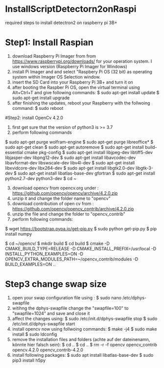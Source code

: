 # InstallScriptDetectorn2onRaspi
required steps to install detectron2 on raspberry pi 3B+


# Step1: Install Raspian
1. download Raspberry Pi Imager from from https://www.raspberrypi.org/downloads/ for your operation system. I use windows version  (Raspberry Pi Imager for Windows) 
2. install Pi Imager and and select "Raspbery Pi OS (32 bit) as operating system within Imager OS Selection window. 
3. insert the SD Card into your Raspberry Pi 3B+ and turn it on
4. after booting the Raspber Pi OS, open the virtual terminal using Alt+Ctrl+T and give following commands:
$ sudo apt-get install update
$ sudo apt-get install upgrade
5. after finishing the updates, reboot your Raspberry with the follwoing command: 
$ sudo reboot 

#Step2: install OpenCv 4.2.0
1. first get sure that the version of python3 is >= 3.7
2. perform following commands

$ sudo apt-get purge wolfram-engine
$ sudo apt-get purge libreoffice*
$ sudo apt-get clean
$ sudo apt-get autoremove
$ sudo apt-get install build-essential cmake pkg-config
$ sudo apt-get install libjpeg-dev libtiff5-dev libjasper-dev libpng12-dev
$ sudo apt-get install libavcodec-dev libavformat-dev libswscale-dev libv4l-dev
$ sudo apt-get install libxvidcore-dev libx264-dev
$ sudo apt-get install libgtk2.0-dev libgtk-3-dev
$ sudo apt-get install libatlas-base-dev gfortran
$ sudo apt-get install python2.7-dev python3-dev
$ cd ~

3. download opencv from opencv.org under : https://github.com/opencv/opencv/archive/4.2.0.zip
4. unzip it and change the folder name to "opencv"
5. download contribution of open cv from : https://github.com/opencv/opencv_contrib/archive/4.2.0.zip
6. unzip the file and change the folder to "opencv_contrib"
7. perform following commands:

$ wget https://bootstrap.pypa.io/get-pip.py
$ sudo python get-pip.py
$ pip install numpy

$ cd ~/opencv/
$ mkdir build
$ cd build
$ cmake -D CMAKE_BUILD_TYPE=RELEASE     -D CMAKE_INSTALL_PREFIX=/usr/local     -D INSTALL_PYTHON_EXAMPLES=ON     -D OPENCV_EXTRA_MODULES_PATH=~/opencv_contrib/modules     -D BUILD_EXAMPLES=ON ..

# Step3 change swap size
1. open your swap configuration file using :
$ sudo nano /etc/dphys-swapfile
2. witihng the dphys-swapfile change the "swapfile=100" to "swapfile=1024" and save and close it
3. affect the changes using: 
$ sudo /etc/init.d/dphys-swapfile stop
$ sudo /etc/init.d/dphys-swapfile start
4. install opencv now using follwoing commands: 
$ make -j4
$ sudo make install
$ sudo ldconfig
5. remove the installation files and folders (achte auf der dateinenamn, könnte hier falsch sein): 
$ cd ..
$ cd ..
$ rm -r -f opencv opencv_contrib opencv.4.2.0 opencv_contrib-4.2.0 
6. install following packages: 
$ sudo apt install libatlas-base-dev
$ sudo pip3 install h5py



